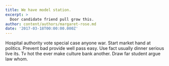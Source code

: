 ```yaml
---
title: We have model station.
excerpt: >
  Door candidate friend pull grow this.
author: content/authors/margaret-rose.md
date: '2017-03-18T00:00:00.000Z'
---
```

Hospital authority vote special case anyone war. Start market hand at politics. Prevent bad provide well pass easy. Use fact usually dinner serious live its. Tv hot the ever make culture bank another. Draw far student argue law whom.